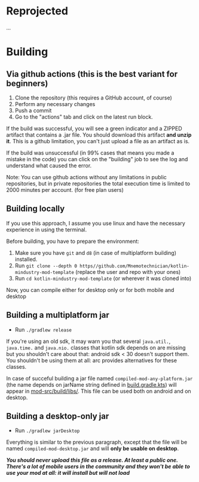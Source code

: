 # Reprojected

...

# Building
## Via github actions (this is the best variant for beginners)
1. Clone the repository (this requires a GitHub account, of course)
2. Perform any necessary changes
3. Push a commit
4. Go to the "actions" tab and click on the latest run block.

If the build was successful, you will see a green indicator and a ZIPPED artifact that contains a .jar file. You should download this artifact __and unzip it__. This is a github limitation, you can't just upload a file as an artifact as is.

If the build was unsuccessful (in 99% cases that means you made a mistake in the code) you can click on the "building" job to see the log and understand what caused the error.

Note: You can use github actions without any limitations in public repositories, but in private repositories the total execution time is limited to 2000 minutes per account. (for free plan users)

## Building locally
If you use this approach, I assume you use linux and have the necessary experience in using the terminal.

Before building, you have to prepare the environment:
1. Make sure you have `git` and `d8` (in case of multiplatform building) installed.
2. Run `git clone --depth 0 https//github.com/Mnemotechnician/kotlin-mindustry-mod-template` (replace the user and repo with your ones)
3. Run `cd kotlin-mindustry-mod-template` (or wherever it was cloned into)

Now, you can compile either for desktop only or for both mobile and desktop

## Building a multiplatform jar
* Run `./gradlew release`

If you're using an old sdk, it may warn you that several `java.util.`, `java.time.` and `java.nio.` classes that kotlin sdk depends on are missing but you shouldn't care about that: android sdk < 30 doesn't support them. You shouldn't be using them at all: arc provides alternatives for these classes.

In case of succeful building a jar file named `compiled-mod-any-platform.jar` (the name depends on jarName string defined in [build.gradle.kts](mod-src/build.gradle.kts)) will appear in [mod-src/build/libs/](mod-src/build/libs/).
This file can be used both on android and on desktop.

## Building a desktop-only jar
* Run `./gradlew jarDesktop`

Everything is similar to the previous paragraph, except that the file will be named `compiled-mod-desktop.jar` and will __only be usable on desktop__.

***__You should never upload this file as a release. At least a public one. There's a lot of mobile users in the community and they won't be able to use your mod at all: it will install but will not load__***
